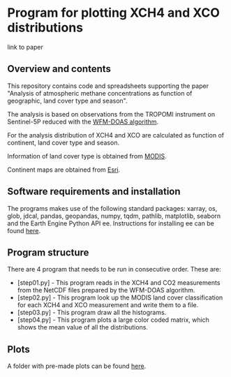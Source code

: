# Program for plotting XCH4 and XCO distributions
link to paper

## Overview and contents 
This repository contains code and spreadsheets supporting the paper "Analysis of atmospheric methane concentrations as function of geographic, land cover type and season".

The analysis is based on observations from the TROPOMI instrument on Sentinel-5P reduced with the [WFM-DOAS algorithm](https://www.iup.uni-bremen.de/carbon_ghg/products/tropomi_wfmd/).

For the analysis distribution of XCH4 and XCO are calculated as function of continent, land cover type and season.

Information of land cover type is obtained from [MODIS](https://developers.google.com/earth-engine/datasets/catalog/MODIS_006_MCD12Q1).

Continent maps are obtained from [Esri](https://hub.arcgis.com/datasets/esri::world-continents/).

## Software requirements and installation
The programs makes use of the following standard packages: xarray, os, glob, jdcal, pandas, geopandas, numpy, tqdm, pathlib, matplotlib, seaborn and the Earth Engine Python API ee. Instructions for installing ee can be found [here](https://developers.google.com/earth-engine/guides/python_install).

## Program structure
There are 4 program that needs to be run in consecutive order. These are:

 - [step01.py] - This program reads in the XCH4 and CO2 measurements from the NetCDF files prepared by the WFM-DOAS algorithm.
 - [step02.py] - This program look up the MODIS land cover classification for each XCH4 and XCO measurement and write them to a file.
 - [step03.py] - This program draw all the histograms.
 - [step04.py] - This program plots a large color coded matrix, which shows the mean value of all the distributions. 

## Plots
A folder with pre-made plots can be found [here](Figs).



